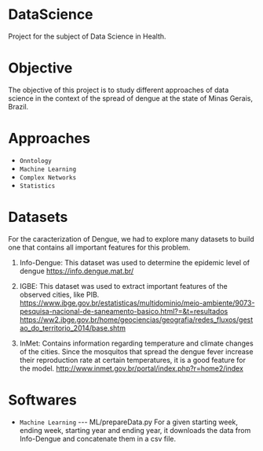 # DataScience
Project for the subject of Data Science in Health.

# Objective
The objective of this project is to study different approaches of data science in the context of the spread of dengue at the state of Minas Gerais, Brazil.

# Approaches
- `Onntology`
- `Machine Learning`
- `Complex Networks`
- `Statistics`

# Datasets
For the caracterization of Dengue, we had to explore many datasets to build one that contains all important features for this problem.

1) Info-Dengue: This dataset was used to determine the epidemic level of dengue
  https://info.dengue.mat.br/
  
2) IGBE: This dataset was used to extract important features of the observed cities, like PIB.
  https://www.ibge.gov.br/estatisticas/multidominio/meio-ambiente/9073-pesquisa-nacional-de-saneamento-basico.html?=&t=resultados
  https://ww2.ibge.gov.br/home/geociencias/geografia/redes_fluxos/gestao_do_territorio_2014/base.shtm
  
3) InMet: Contains information regarding temperature and climate changes of the cities. Since the mosquitos that spread the dengue fever increase their reproduction rate at certain temperatures, it is a good feature for the model.
  http://www.inmet.gov.br/portal/index.php?r=home2/index
  
# Softwares
- `Machine Learning`
--- ML/prepareData.py
   For a given starting week, ending week, starting year and ending year, it downloads the data from Info-Dengue and concatenate them in a csv file.
